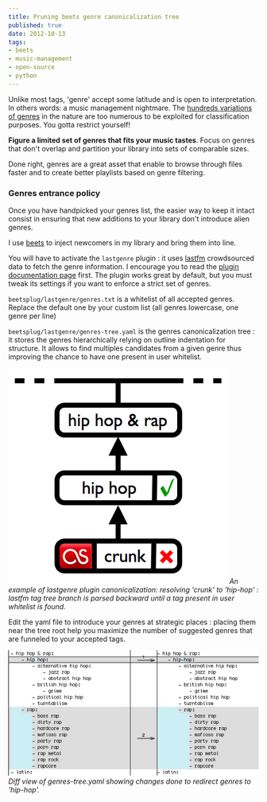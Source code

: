 ```yaml
---
title: Pruning beets genre canonicalization tree
published: true
date: 2012-10-13
tags:
- beets
- music-management
- open-source
- python
---
```


Unlike most tags, 'genre' accept some latitude and is open to interpretation. In others words: a music management nightmare.
The [hundreds variations of genres][3] in the nature are too numerous to be exploited for classification purposes. You gotta restrict yourself!

**Figure a limited set of genres that fits your music tastes**. Focus on genres that don't overlap and partition your library into sets of comparable sizes.

Done right, genres are a great asset that enable to browse through files faster and to create better playlists based on genre filtering.

### Genres entrance policy

Once you have handpicked your genres list, the easier way to keep it intact consist in ensuring that new additions to your library don't introduce alien genres.

I use [beets][4] to inject newcomers in my library and bring them into line.

You will have to activate the `lastgenre` plugin : it uses [lastfm][2] crowdsourced data to fetch the genre information. I encourage you to read the [plugin documentation page][1] first. The plugin works great by default, but you must tweak its settings if you want to enforce a strict set of genres.

`beetsplug/lastgenre/genres.txt` is a whitelist of all accepted genres. Replace the default one by
your custom list (all genres lowercase, one genre per line)

`beetsplug/lastgenre/genres-tree.yaml` is the genres canonicalization tree : it stores the genres hierarchically relying on outline indentation for structure. It allows to find multiples candidates from a given genre thus improving the chance to have one present in user whitelist.

![lastgenre plugin canonicalization steps](/public/img/posts/lastgenre_c14n.png)
*An example of lastgenre plugin canonicalization: resolving 'crunk' to 'hip-hop' : lastfm tag tree branch is parsed backward until a tag present in user whitelist is found.*

Edit the yaml file to introduce your genres at strategic places : placing them near the tree root help you maximize the number of suggested genres that are funneled to your accepted tags.

![editing canonicalization tree](/public/img/posts/c14nedit.jpg)
*Diff view of genres-tree.yaml showing changes done to redirect genres to 'hip-hop'.*

[1]: http://beets.readthedocs.org/en/latest/plugins/lastgenre.html
[2]: http://www.lastfm.com
[3]: https://gist.github.com/1241307
[4]: http://beets.radbox.org/

